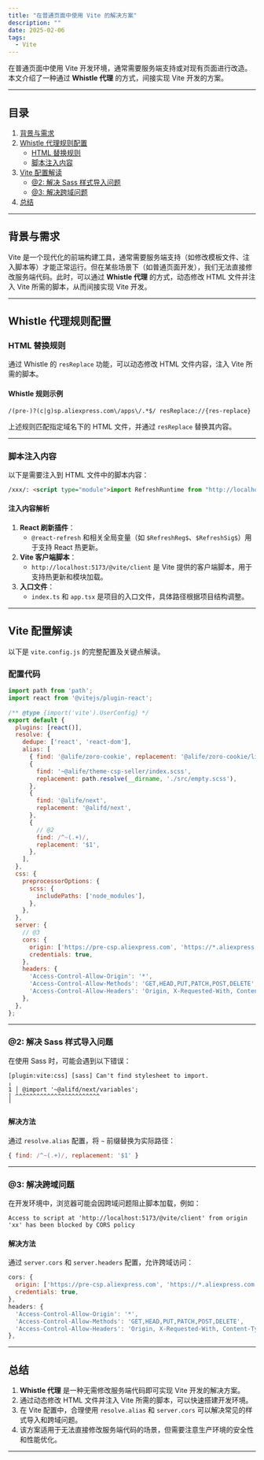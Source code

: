 ```yaml
---
title: "在普通页面中使用 Vite 的解决方案"
description: ""
date: 2025-02-06
tags:
  - Vite
---
```


在普通页面中使用 Vite 开发环境，通常需要服务端支持或对现有页面进行改造。本文介绍了一种通过 **Whistle 代理** 的方式，间接实现 Vite 开发的方案。

---

## 目录
1. [背景与需求](#背景与需求)
2. [Whistle 代理规则配置](#whistle-代理规则配置)
   - [HTML 替换规则](#html-替换规则)
   - [脚本注入内容](#脚本注入内容)
3. [Vite 配置解读](#vite-配置解读)
   - [@2: 解决 Sass 样式导入问题](#2-解决-sass-样式导入问题)
   - [@3: 解决跨域问题](#3-解决跨域问题)
4. [总结](#总结)

---

## 背景与需求

Vite 是一个现代化的前端构建工具，通常需要服务端支持（如修改模板文件、注入脚本等）才能正常运行。但在某些场景下（如普通页面开发），我们无法直接修改服务端代码。此时，可以通过 **Whistle 代理** 的方式，动态修改 HTML 文件并注入 Vite 所需的脚本，从而间接实现 Vite 开发。

---

## Whistle 代理规则配置

### HTML 替换规则

通过 Whistle 的 `resReplace` 功能，可以动态修改 HTML 文件内容，注入 Vite 所需的脚本。

#### Whistle 规则示例

```shell
/(pre-)?(c|g)sp.aliexpress.com\/apps\/.*$/ resReplace://{res-replace}
```

上述规则匹配指定域名下的 HTML 文件，并通过 `resReplace` 替换其内容。

---

### 脚本注入内容

以下是需要注入到 HTML 文件中的脚本内容：

```html
/xxx/: <script type="module">import RefreshRuntime from "http://localhost:5173/@react-refresh";RefreshRuntime.injectIntoGlobalHook(window);window.$RefreshReg$ = () => {};window.$RefreshSig$ = () => (type) => type;window.__vite_plugin_react_preamble_installed__ = true;</script><script type="module" src="http://localhost:5173/@vite/client"></script><script type='module' src='http://localhost:5173/src/index.ts'></script><script type='module' src='http://localhost:5173/src/app.tsx'></script>
```

#### 注入内容解析
1. **React 刷新插件**：
   - `@react-refresh` 和相关全局变量（如 `$RefreshReg$`、`$RefreshSig$`）用于支持 React 热更新。
2. **Vite 客户端脚本**：
   - `http://localhost:5173/@vite/client` 是 Vite 提供的客户端脚本，用于支持热更新和模块加载。
3. **入口文件**：
   - `index.ts` 和 `app.tsx` 是项目的入口文件，具体路径根据项目结构调整。

---

## Vite 配置解读

以下是 `vite.config.js` 的完整配置及关键点解读。

### 配置代码

```javascript
import path from 'path';  
import react from '@vitejs/plugin-react';  
  
/** @type {import('vite').UserConfig} */  
export default {  
  plugins: [react()],  
  resolve: {  
    dedupe: ['react', 'react-dom'],  
    alias: [  
      { find: '@alife/zoro-cookie', replacement: '@alife/zoro-cookie/lib/index.js' },  
      {  
        find: '~@alife/theme-csp-seller/index.scss',  
        replacement: path.resolve(__dirname, './src/empty.scss'),  
      },  
      {  
        find: '@alife/next',  
        replacement: '@alifd/next',  
      },  
      {  
        // @2
        find: /^~(.+)/,  
        replacement: '$1',  
      },  
    ],  
  },  
  css: {  
    preprocessorOptions: {  
      scss: {  
        includePaths: ['node_modules'],  
      },  
    },  
  },  
  server: {  
    // @3
    cors: {  
      origin: ['https://pre-csp.aliexpress.com', 'https://*.aliexpress.com'],  
      credentials: true,  
    },  
    headers: {  
      'Access-Control-Allow-Origin': '*',  
      'Access-Control-Allow-Methods': 'GET,HEAD,PUT,PATCH,POST,DELETE',  
      'Access-Control-Allow-Headers': 'Origin, X-Requested-With, Content-Type, Accept',  
    },  
  },  
};
```

---

### @2: 解决 Sass 样式导入问题

在使用 Sass 时，可能会遇到以下错误：

```
[plugin:vite:css] [sass] Can't find stylesheet to import.
╷
1 │ @import '~@alifd/next/variables';
│ ^^^^^^^^^^^^^^^^^^^^^^^^
╵
```

#### 解决方法
通过 `resolve.alias` 配置，将 `~` 前缀替换为实际路径：
```javascript
{ find: /^~(.+)/, replacement: '$1' }
```

---

### @3: 解决跨域问题

在开发环境中，浏览器可能会因跨域问题阻止脚本加载，例如：

```
Access to script at 'http://localhost:5173/@vite/client' from origin 'xx' has been blocked by CORS policy
```

#### 解决方法
通过 `server.cors` 和 `server.headers` 配置，允许跨域访问：
```javascript
cors: {  
  origin: ['https://pre-csp.aliexpress.com', 'https://*.aliexpress.com'],  
  credentials: true,  
},
headers: {  
  'Access-Control-Allow-Origin': '*',  
  'Access-Control-Allow-Methods': 'GET,HEAD,PUT,PATCH,POST,DELETE',  
  'Access-Control-Allow-Headers': 'Origin, X-Requested-With, Content-Type, Accept',  
},
```

---

## 总结

1. **Whistle 代理** 是一种无需修改服务端代码即可实现 Vite 开发的解决方案。
2. 通过动态修改 HTML 文件并注入 Vite 所需的脚本，可以快速搭建开发环境。
3. 在 Vite 配置中，合理使用 `resolve.alias` 和 `server.cors` 可以解决常见的样式导入和跨域问题。
4. 该方案适用于无法直接修改服务端代码的场景，但需要注意生产环境的安全性和性能优化。

---